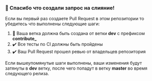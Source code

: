 ### 👋 Спасибо что создали запрос на слияние!

Если вы первый раз создаете Pull Request в этом репозитории то убедитесь что выполнены следующие шаги:

1. 👀 Ваша ветка должна быть создана от ветки **dev** с префиксом **contribute_**
1. ✔️ Все тесты по CI должны быть пройдены
1. ✔️ Ваш Pull Request прошел ревью от владельцев репозитория

Если вышеупомянутые шаги выполнены, ваши изменения будут затянуты в **dev** ветку, после чего попадут в ветку **master** во время следующего релиза.
